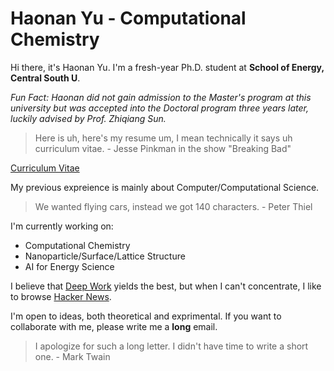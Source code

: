 # Haonan Yu - Computational Chemistry

Hi there, it's Haonan Yu. I'm a fresh-year Ph.D. student at **School of Energy, Central South U**.

*Fun Fact: Haonan did not gain admission to the Master's program at this university but was accepted into the Doctoral program three years later, luckily advised by Prof. Zhiqiang Sun.*

> Here is uh, here's my resume um, I mean technically it says uh curriculum vitae. - Jesse Pinkman in the show "Breaking Bad"

[Curriculum Vitae](https://github.com/hn-yu/hn-yu/blob/main/CV%20(7).pdf)

My previous expreience is mainly about Computer/Computational Science.

> We wanted flying cars, instead we got 140 characters. - Peter Thiel

I'm currently working on:

- Computational Chemistry
- Nanoparticle/Surface/Lattice Structure
- AI for Energy Science

I believe that [Deep Work](https://en.wikipedia.org/wiki/Attention_management) yields the best, but when I can't concentrate, I like to browse [Hacker News](https://news.ycombinator.com/).

I'm open to ideas, both theoretical and exprimental. If you want to collaborate with me, please write me a **long** email.

> I apologize for such a long letter. I didn't have time to write a short one. - Mark Twain
